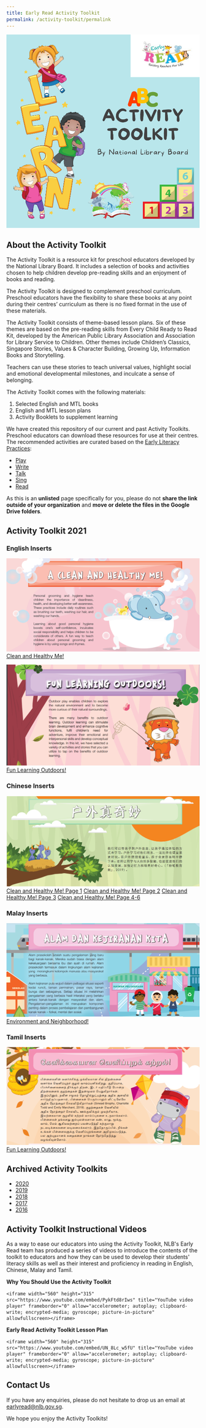 ```yaml
---
title: Early Read Activity Toolkit
permalink: /activity-toolkit/permalink
---
```

![Alt text for image on Isomer site](/images/activity-toolkit-thumbnails/Activity%20Toolkit%20Thumbnail.png)

## About the Activity Toolkit

The Activity Toolkit is a resource kit for preschool educators developed by the National Library Board. It includes a selection of books and activities chosen to help children develop pre-reading skills and an enjoyment of books and reading. 

The Activity Toolkit is designed to complement preschool curriculum. Preschool educators have the flexibility to share these books at any point during their centres’ curriculum as there is no fixed format in the use of these materials.

The Activity Toolkit consists of theme-based lesson plans. Six of these themes are based on the pre-reading skills from Every Child Ready to Read Kit, developed by the American Public Library Association and Association for Library Service to Children. Other themes include Children’s Classics, Singapore Stories, Values & Character Building, Growing Up, Information Books and Storytelling. 

Teachers can use these stories to teach universal values, highlight social and emotional developmental milestones, and inculcate a sense of belonging.

The Activity Toolkit comes with the following materials:
1.	Selected English and MTL books
2.	English and MTL lesson plans 
3.	Activity Booklets to supplement learning

We have created this repository of our current and past Activity Toolkits. Preschool educators can download these resources for use at their centres.  The recommended activities are curated based on the  [Early Literacy Practices](https://childrenandteens.nlb.gov.sg/diy-resources/preschool/preschool-main):
* [Play](https://childrenandteens.nlb.gov.sg/earlylit-play)
* [Write](https://childrenandteens.nlb.gov.sg/earlylit-write)
* [Talk](https://childrenandteens.nlb.gov.sg/earlylit-talk)
* [Sing](https://childrenandteens.nlb.gov.sg/earlylit-sing)
* [Read](https://childrenandteens.nlb.gov.sg/earlylit-read)

As this is an **unlisted** page specifically for you, please do not **share the link outside of your organization** and **move or delete the files in the Google Drive folders**. 

##    Activity Toolkit 2021

### English Inserts 

![Alt text for image on Isomer site](/images/activity-toolkit-thumbnails/English%20Clean%20and%20Healthy%20Me.PNG)
[Clean and Healthy Me!](/files/preschool/ActivityToolkit2021EnglishCleanandHealthyMe.pdf)

![Alt text for image on Isomer site](/images/activity-toolkit-thumbnails/Fun%20Learning%20Outdoors%20Thumbnail.PNG)
[Fun Learning Outdoors!](/files/preschool/ActivityToolkit2021EnglishFunLearningOutdoors.pdf)

### Chinese Inserts

![Alt text for image on Isomer site](/images/activity-toolkit-thumbnails/Clean%20and%20Healthy%20Me%20Chinese.PNG)
[Clean and Healthy Me! Page 1](/files/preschool/ActivityToolkit2021ChineseInsert1Page1.pdf)
[Clean and Healthy Me! Page 2](/files/preschool/ActivityToolkit2021ChineseInsert1Page2.pdf)
[Clean and Healthy Me! Page 3](/files/preschool/ActivityToolkit2021ChineseInsert1Page3.pdf)
[Clean and Healthy Me! Page 4-6](/files/preschool/ActivityToolkit2021ChineseInsert2.pdf)

### Malay Inserts
![Alt text for image on Isomer site](/images/activity-toolkit-thumbnails/Malay%20Alam%20dan%20Kejiranan.PNG)
[Environment and Neighborhood!](/files/preschool/ActivityToolkit2021MalayAlamdanKejiranan.pdf)

### Tamil Inserts
![Alt text for image on Isomer site](/images/activity-toolkit-thumbnails/Tamil%20Fun%20Learning%20Outdoors.PNG)
[Fun Learning Outdoors!](/files/preschool/ActivityToolkit2021TamilInsert.pdf)

## Archived Activity Toolkits

* [2020](https://drive.google.com/drive/folders/1m1NLWN7fcd09ClX5mMKRdh35iw44dHn5?usp=sharing)
* [2019](https://drive.google.com/drive/folders/1O3raqbrrQGhwPf5bog3omRCHG6hUAt9M?usp=sharing)
* [2018](https://drive.google.com/drive/folders/1FIVaxK1siyLMZjHbQ8dA9jzOUsuqnaOY?usp=sharing)
* [2017](https://drive.google.com/drive/folders/1RCY54rDwkH-e5EtcKZFsoijbPK_fDmDn?usp=sharing)
* [2016](https://drive.google.com/drive/folders/19puD-lILPJy3ILnI_WYNyeXCvMTrgKzs?usp=sharing)

## Activity Toolkit Instructional Videos

As a way to ease our educators into using the Activity Toolkit, NLB's Early Read team has produced a series of videos to introduce the contents of the toolkit to educators and how they can be used to develop their students' literacy skills as well as their interest and proficiency in reading in English, Chinese, Malay and Tamil. 

**Why You Should Use the Activity Toolkit**

```
<iframe width="560" height="315" src="https://www.youtube.com/embed/PykFtd8rIws" title="YouTube video player" frameborder="0" allow="accelerometer; autoplay; clipboard-write; encrypted-media; gyroscope; picture-in-picture" allowfullscreen></iframe>
```

**Early Read Activity Toolkit Lesson Plan**

```
<iframe width="560" height="315" src="https://www.youtube.com/embed/UN_8Lc_w5fU" title="YouTube video player" frameborder="0" allow="accelerometer; autoplay; clipboard-write; encrypted-media; gyroscope; picture-in-picture" allowfullscreen></iframe>
```

## Contact Us
If you have any enquiries, please do not hesitate to drop us an email at earlyread@nlb.gov.sg. 

We hope you enjoy the Activity Toolkits!